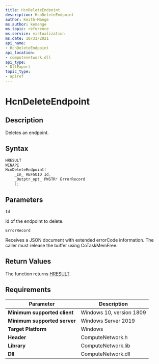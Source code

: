 ```yaml
---
title: HcnDeleteEndpoint
description: HcnDeleteEndpoint
author: Keith-Mange
ms.author: kemange
ms.topic: reference
ms.service: virtualization
ms.date: 10/31/2021
api_name:
- HcnDeleteEndpoint
api_location:
- computenetwork.dll
api_type:
- DllExport
topic_type:
- apiref
---
```

# HcnDeleteEndpoint

## Description

Deletes an endpoint.

## Syntax

```cpp
HRESULT
WINAPI
HcnDeleteEndpoint(
    _In_ REFGUID Id,
    _Outptr_opt_ PWSTR* ErrorRecord
    );

```

## Parameters

`Id`

Id of the endpoint to delete.

`ErrorRecord`

Receives a JSON document with extended errorCode information. The caller must release the buffer using CoTaskMemFree.

## Return Values

The function returns [HRESULT](./HCNHResult.md).

## Requirements

|Parameter|Description|
|---|---|
| **Minimum supported client** | Windows 10, version 1809 |
| **Minimum supported server** | Windows Server 2019 |
| **Target Platform** | Windows |
| **Header** | ComputeNetwork.h |
| **Library** | ComputeNetwork.lib |
| **Dll** | ComputeNetwork.dll |



